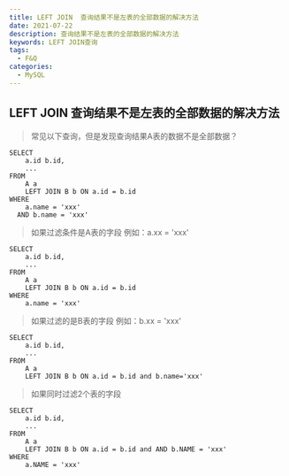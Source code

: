 ```yaml
---
title: LEFT JOIN  查询结果不是左表的全部数据的解决方法
date: 2021-07-22
description: 查询结果不是左表的全部数据的解决方法
keywords: LEFT JOIN查询
tags:
  - F&Q
categories:
  - MySQL
---
```


## LEFT JOIN  查询结果不是左表的全部数据的解决方法

> 常见以下查询，但是发现查询结果A表的数据不是全部数据？
```
SELECT
    a.id b.id,
	...
FROM
	A a
	LEFT JOIN B b ON a.id = b.id
WHERE
    a.name = 'xxx'
  AND b.name = 'xxx'
```

> 如果过滤条件是A表的字段  例如：a.xx = 'xxx'

```
SELECT
    a.id b.id,
	...
FROM
	A a
	LEFT JOIN B b ON a.id = b.id
WHERE
    a.name = 'xxx'
```

> 如果过滤的是B表的字段  例如：b.xx = 'xxx'

```
SELECT
    a.id b.id,
	...
FROM
	A a
	LEFT JOIN B b ON a.id = b.id and b.name='xxx'
```

> 如果同时过滤2个表的字段

```
SELECT
	a.id b.id,
	...
FROM
	A a
	LEFT JOIN B b ON a.id = b.id and AND b.NAME = 'xxx'
WHERE
	a.NAME = 'xxx' 
```

